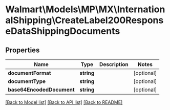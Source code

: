 # Walmart\Models\MP\MX\InternationalShipping\CreateLabel200ResponseDataShippingDocuments

## Properties

Name | Type | Description | Notes
------------ | ------------- | ------------- | -------------
**documentFormat** | **string** |  | [optional]
**documentType** | **string** |  | [optional]
**base64EncodedDocument** | **string** |  | [optional]


[[Back to Model list]](./) [[Back to API list]](../../../../../README.md#supported-apis) [[Back to README]](../../../../../README.md)
